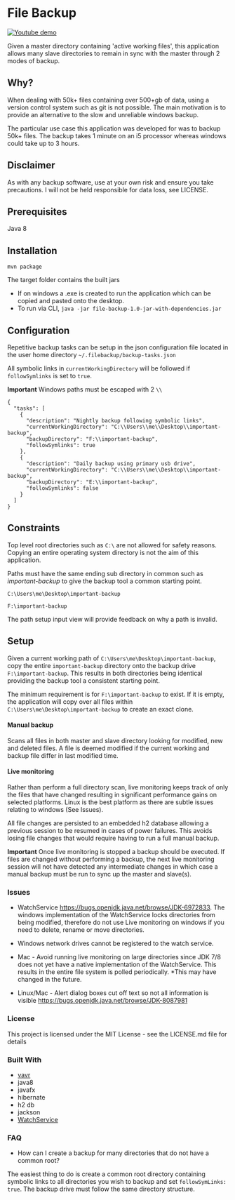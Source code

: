 # File Backup

[![Youtube demo](https://github.com/mjstewart/file-backup/blob/master/src/main/resources/demo-vid-thumb.png)](https://www.youtube.com/watch?v=SH6Xg-AH67I&feature=youtu.be "Youtube demo")

Given a master directory containing 'active working files', this application allows many
slave directories to remain in sync with the master through 2 modes of backup.

## Why?
When dealing with 50k+ files containing over 500+gb of data, using a version control system such as git is not
possible. The main motivation is to provide an alternative to the slow and unreliable windows backup.

The particular use case this application was developed for was to backup 50k+ files. 
The backup takes 1 minute on an i5 processor whereas windows could take up to 3 hours.

## Disclaimer
As with any backup software, use at your own risk and ensure you take precautions. I will not be 
held responsible for data loss, see LICENSE.

## Prerequisites
Java 8

## Installation
`mvn package`

The target folder contains the built jars
* If on windows a .exe is created to run the application which can be copied and pasted onto the desktop.
* To run via CLI, `java -jar file-backup-1.0-jar-with-dependencies.jar`

## Configuration
Repetitive backup tasks can be setup in the json configuration file located in the user home directory
`~/.filebackup/backup-tasks.json`

All symbolic links in `currentWorkingDirectory` will be followed if `followSymlinks` is set to `true`. 

**Important** Windows paths must be escaped with 2 `\\`

```$json
{
  "tasks": [
    {
      "description": "Nightly backup following symbolic links",
      "currentWorkingDirectory": "C:\\Users\\me\\Desktop\\important-backup",
      "backupDirectory": "F:\\important-backup",
      "followSymlinks": true
    },
    {
      "description": "Daily backup using primary usb drive",
      "currentWorkingDirectory": "C:\\Users\\me\\Desktop\\important-backup",
      "backupDirectory": "E:\\important-backup",
      "followSymlinks": false
    }
  ]
}
```

## Constraints
Top level root directories such as `C:\` are not allowed for safety reasons. Copying an entire 
operating system directory is not the aim of this application.

Paths must have the same ending sub directory in common such as *important-backup* to give the backup tool a common starting point.

`C:\Users\me\Desktop\important-backup`

`F:\important-backup` 

The path setup input view will provide feedback on why a path is invalid.

## Setup
Given a current working path of `C:\Users\me\Desktop\important-backup`, copy the entire `important-backup`
directory onto the backup drive `F:\important-backup`. This results in both directories being identical providing
the backup tool a consistent starting point.
 
The minimum requirement is for `F:\important-backup` to exist. If it is empty, 
the application will copy over all files within `C:\Users\me\Desktop\important-backup` to create
an exact clone.

#### Manual backup
Scans all files in both master and slave directory looking for modified, new and deleted files. 
A file is deemed modified if the current working and backup file differ in last modified time.

#### Live monitoring
Rather than perform a full directory scan, live monitoring keeps track of only the files that
have changed resulting in significant performance gains on selected platforms. Linux is the best
platform as there are subtle issues relating to windows (See Issues).

All file changes are persisted to an embedded h2 database allowing a previous session to be resumed in cases of power 
failures. This avoids losing file changes that would require having to run a full manual backup.

**Important** Once live monitoring is stopped a backup should be executed. If files are changed without performing
a backup, the next live monitoring session will not have detected any intermediate changes in which case a manual
backup must be run to sync up the master and slave(s).
    
### Issues

* WatchService https://bugs.openjdk.java.net/browse/JDK-6972833. The windows implementation of the WatchService locks directories from being modified, therefore
do not use Live monitoring on windows if you need to delete, rename or move directories.

* Windows network drives cannot be registered to the watch service. 

* Mac - Avoid running live monitoring on large directories since JDK 7/8 does not yet have a native implementation
 of the WatchService. This results in the entire file system is polled periodically. *This may
 have changed in the future.

* Linux/Mac - Alert dialog boxes cut off text so not all information is visible 
https://bugs.openjdk.java.net/browse/JDK-8087981


### License
This project is licensed under the MIT License - see the LICENSE.md file for details

### Built With
* [vavr](https://github.com/vavr-io)
* java8
* javafx
* hibernate
* h2 db
* jackson
* [WatchService](https://docs.oracle.com/javase/7/docs/api/java/nio/file/WatchService.html)

### FAQ

* How can I create a backup for many directories that do not have a common root?

The easiest thing to do is create a common root directory containing symbolic links to all directories
you wish to backup and set `followSymLinks: true`. The backup drive must follow the same directory structure.
